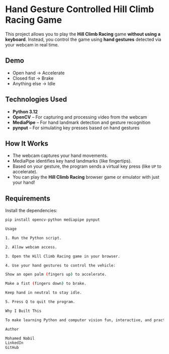# Hand Gesture Controlled Hill Climb Racing Game
This project allows you to play the **Hill Climb Racing** game **without using a keyboard**. Instead, you control the game using **hand gestures** detected via your webcam in real time.

## Demo
- Open hand → Accelerate  
- Closed fist → Brake  
- Anything else → Idle

## Technologies Used
- **Python 3.12**
- **OpenCV** – For capturing and processing video from the webcam  
- **MediaPipe** – For hand landmark detection and gesture recognition  
- **pynput** – For simulating key presses based on hand gestures  

## How It Works
- The webcam captures your hand movements.
- MediaPipe identifies key hand landmarks (like fingertips).
- Based on your gesture, the program sends a virtual key press (like `UP` to accelerate).
- You can play the **Hill Climb Racing** browser game or emulator with just your hand!

## Requirements
Install the dependencies:
```bash
pip install opencv-python mediapipe pynput

Usage

1. Run the Python script.

2. Allow webcam access.

3. Open the Hill Climb Racing game in your browser.

4. Use your hand gestures to control the vehicle:

Show an open palm (fingers up) to accelerate.

Make a fist (fingers down) to brake.

Keep hand in neutral to stay idle.

5. Press Q to quit the program.

Why I Built This

To make learning Python and computer vision fun, interactive, and practical. This is a great way to explore real-time gesture-based controls and the power of Python libraries.

Author

Mohamed Nabil
LinkedIn
GitHub
